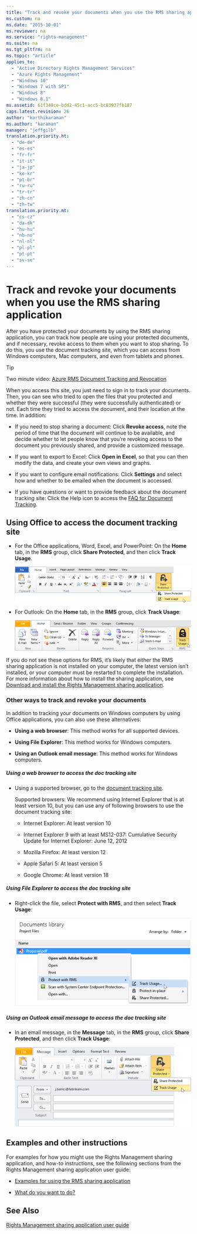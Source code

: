 ```yaml
---
title: "Track and revoke your documents when you use the RMS sharing application"
ms.custom: na
ms.date: "2015-10-01"
ms.reviewer: na
ms.service: "rights-management"
ms.suite: na
ms.tgt_pltfrm: na
ms.topic: "article"
applies_to: 
  - "Active Directory Rights Management Services"
  - "Azure Rights Management"
  - "Windows 10"
  - "Windows 7 with SP1"
  - "Windows 8"
  - "Windows 8.1"
ms.assetid: 61f349ce-bdd2-45c1-acc5-bc83937fb187
caps.latest.revision: 26
author: "karthikaraman"
ms.author: "karaman"
manager: "jeffgilb"
translation.priority.ht: 
  - "de-de"
  - "es-es"
  - "fr-fr"
  - "it-it"
  - "ja-jp"
  - "ko-kr"
  - "pt-br"
  - "ru-ru"
  - "tr-tr"
  - "zh-cn"
  - "zh-tw"
translation.priority.mt: 
  - "cs-cz"
  - "da-dk"
  - "hu-hu"
  - "nb-no"
  - "nl-nl"
  - "pl-pl"
  - "pt-pt"
  - "sv-se"
---
```

# Track and revoke your documents when you use the RMS sharing application
After you have protected your documents by using the RMS sharing application, you can track how people are using your protected documents, and if necessary, revoke access to them when you want to stop sharing. To do this, you use the document tracking site, which you can access from Windows computers, Mac computers, and even from tablets and phones.

> [!TIP]
> Two minute video: [Azure RMS Document Tracking and Revocation](http://channel9.msdn.com/Series/Information-Protection/Azure-RMS-Document-Tracking-and-Revocation)

When you access this site, you just need to sign in to track your documents. Then, you can see who tried to open the files that you protected and whether they were successful (they were successfully authenticated) or not. Each time they tried to access the document, and their location at the time. In addition:

-   If you need to stop sharing a document: Click **Revoke access**, note the period of time that the document will continue to be available, and decide whether to let people know that you’re revoking access to the document you previously shared, and provide a customized message.

-   If you want to export to Excel: Click **Open in Excel**, so that you can then modify the data, and create your own views and graphs.

-   If you want to configure email notifications: Click **Settings** and select how and whether to be emailed when the document is accessed.

-   If you have questions or want to provide feedback about the document tracking site: Click the Help icon to access the [FAQ for Document Tracking](http://go.microsoft.com/fwlink/?LinkId=523977).

## Using Office to access the document tracking site

-   For the Office applications, Word, Excel, and PowerPoint: On the **Home** tab, in the **RMS** group, click **Share Protected**, and then click **Track Usage**.

    ![Track usage from Office applications when using the RMS sharing application](../../ems/RMS_Client/media/adrms_msrmsapp_officetoolbartrackusage.png "ADRMS_MSRMSApp_OfficeToolbarTrackUsage")

-   For Outlook: On the **Home** tab, in the  **RMS** group, click **Track Usage**:

    ![Select Track Usage from Outlook when using the RMS sharing application](../../ems/RMS_Client/media/adrms_msrmsapp_outlooktrackusage.png "ADRMS_MSRMSApp_OutlookTrackUsage")

If you do not see these options for RMS, it’s likely that either the RMS sharing application is not installed on your computer, the latest version isn’t installed, or your computer must be restarted to complete the installation. For more information about how to install the sharing application, see [Download and install the Rights Management sharing application](../../ems/RMS_Client/download-and-install-the-rights-management-sharing-application.md).

### Other ways to track and revoke your documents
In addition to tracking your documents on Windows computers by using Office applications, you can also use these alternatives:

-   **Using a web browser**: This method works for all supported devices.

-   **Using File Explorer**: This method works for Windows computers.

-   **Using an Outlook email message**: This method works for Windows computers.

##### Using a web browser to access the doc tracking site

-   Using a supported browser, go to the [document tracking site](http://go.microsoft.com/fwlink/?LinkId=529562).

    Supported browsers: We recommend using Internet Explorer that is at least version 10, but you can use any of following browsers to use the document tracking site:

    -   Internet Explorer: At least version 10

    -   Internet Explorer 9 with at least MS12-037: Cumulative Security Update for Internet Explorer: June 12, 2012

    -   Mozilla Firefox: At least version 12

    -   Apple Safari 5: At least version 5

    -   Google Chrome: At least version 18

##### Using File Explorer to access the doc tracking site

-   Right-click the file, select **Protect with RMS**, and then select **Track Usage**:

    ![Selecting Track Usage from Explorer when using the RMS sharing application](../../ems/RMS_Client/media/adrms_msrmsapp_explorertrackusage.png "ADRMS_MSRMSApp_ExplorerTrackUsage")

##### Using an Outlook email message to access the doc tracking site

-   In an email message, in the **Message** tab, in the  **RMS** group, click **Share Protected**, and then click **Track Usage**:

    ![Select Track Usage from an Outlook message when using the RMS sharing application](../../ems/RMS_Client/media/adrms_msrmsapp_outlookmessagetrackusage.png "ADRMS_MSRMSApp_OutlookMessageTrackUsage")

## Examples and other instructions
For examples for how you might use the Rights Management sharing application, and how-to instructions, see the following sections from the Rights Management sharing application user guide:

-   [Examples for using the RMS sharing application](../../ems/RMS_Client/rights-management-sharing-application-user-guide.md#BKMK_SharingExamples)

-   [What do you want to do?](../../ems/RMS_Client/rights-management-sharing-application-user-guide.md#BKMK_SharingInstructions)

## See Also
[Rights Management sharing application user guide](../../ems/RMS_Client/rights-management-sharing-application-user-guide.md)

